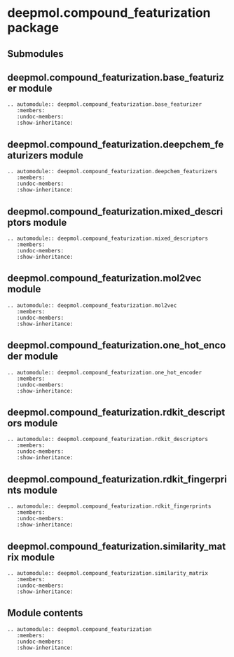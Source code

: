 # deepmol.compound_featurization package

## Submodules

## deepmol.compound_featurization.base_featurizer module

```{eval-rst}
.. automodule:: deepmol.compound_featurization.base_featurizer
   :members:
   :undoc-members:
   :show-inheritance:
```

## deepmol.compound_featurization.deepchem_featurizers module

```{eval-rst}
.. automodule:: deepmol.compound_featurization.deepchem_featurizers
   :members:
   :undoc-members:
   :show-inheritance:
```

## deepmol.compound_featurization.mixed_descriptors module

```{eval-rst}
.. automodule:: deepmol.compound_featurization.mixed_descriptors
   :members:
   :undoc-members:
   :show-inheritance:
```

## deepmol.compound_featurization.mol2vec module

```{eval-rst}
.. automodule:: deepmol.compound_featurization.mol2vec
   :members:
   :undoc-members:
   :show-inheritance:
```

## deepmol.compound_featurization.one_hot_encoder module

```{eval-rst}
.. automodule:: deepmol.compound_featurization.one_hot_encoder
   :members:
   :undoc-members:
   :show-inheritance:
```

## deepmol.compound_featurization.rdkit_descriptors module

```{eval-rst}
.. automodule:: deepmol.compound_featurization.rdkit_descriptors
   :members:
   :undoc-members:
   :show-inheritance:
```

## deepmol.compound_featurization.rdkit_fingerprints module

```{eval-rst}
.. automodule:: deepmol.compound_featurization.rdkit_fingerprints
   :members:
   :undoc-members:
   :show-inheritance:
```

## deepmol.compound_featurization.similarity_matrix module

```{eval-rst}
.. automodule:: deepmol.compound_featurization.similarity_matrix
   :members:
   :undoc-members:
   :show-inheritance:
```

## Module contents

```{eval-rst}
.. automodule:: deepmol.compound_featurization
   :members:
   :undoc-members:
   :show-inheritance:
```
